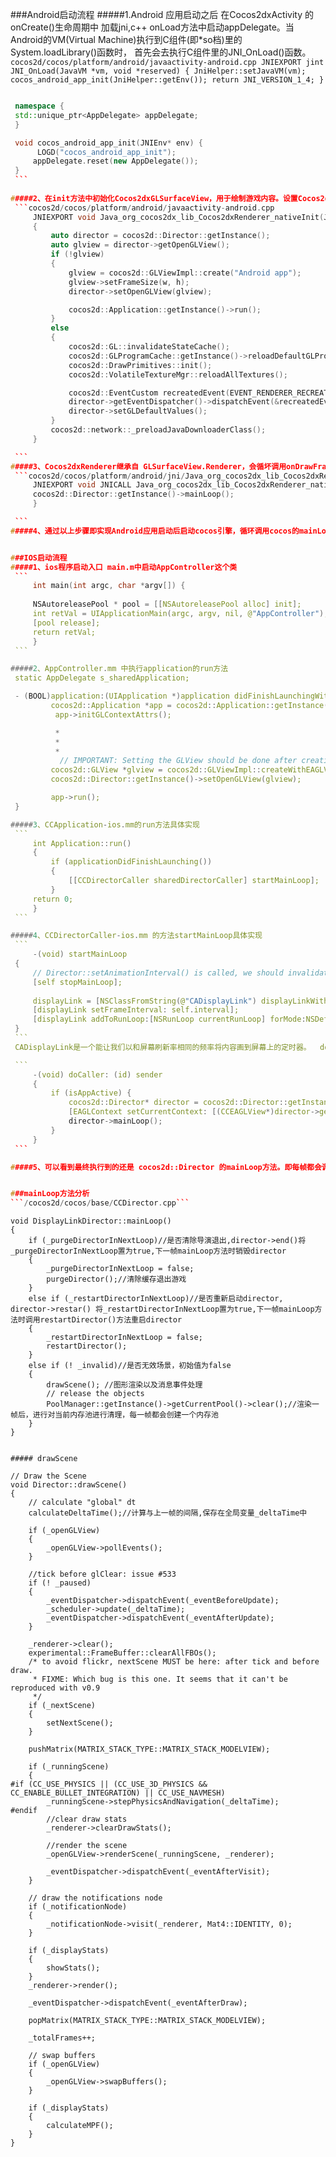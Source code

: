 ###Android启动流程
#####1.Android 应用启动之后 在Cocos2dxActivity 的onCreate()生命周期中 加载jni,c++ onLoad方法中启动appDelegate。当Android的VM(Virtual Machine)执行到C组件(即*so档)里的System.loadLibrary()函数时，
首先会去执行C组件里的JNI_OnLoad()函数。
	```cocos2d/cocos/platform/android/javaactivity-android.cpp
	 JNIEXPORT jint JNI_OnLoad(JavaVM *vm, void *reserved)
	{
    JniHelper::setJavaVM(vm);
    cocos_android_app_init(JniHelper::getEnv());
    return JNI_VERSION_1_4;
	}```
   ``` app/jni/hellocpp/main.cpp

   	namespace {
	std::unique_ptr<AppDelegate> appDelegate;
	}

	void cocos_android_app_init(JNIEnv* env) {
   		 LOGD("cocos_android_app_init");
    	appDelegate.reset(new AppDelegate());
	}
	```   
       
#####2、在init方法中初始化Cocos2dxGLSurfaceView，用于绘制游戏内容。设置Cocos2dxRenderer,Cocos2dxRenderer继承自 GLSurfaceView.Renderer，在onSurfaceCreated 方法中会调用nativeInit  
	```cocos2d/cocos/platform/android/javaactivity-android.cpp 
		JNIEXPORT void Java_org_cocos2dx_lib_Cocos2dxRenderer_nativeInit(JNIEnv*  env, jobject thiz, jint w, jint h)
		{
   			auto director = cocos2d::Director::getInstance();
    		auto glview = director->getOpenGLView();
		    if (!glview)
		    {
		        glview = cocos2d::GLViewImpl::create("Android app");
		        glview->setFrameSize(w, h);
		        director->setOpenGLView(glview);

		        cocos2d::Application::getInstance()->run();
		    }
		    else
		    {
		        cocos2d::GL::invalidateStateCache();
		        cocos2d::GLProgramCache::getInstance()->reloadDefaultGLPrograms();
		        cocos2d::DrawPrimitives::init();
		        cocos2d::VolatileTextureMgr::reloadAllTextures();

		        cocos2d::EventCustom recreatedEvent(EVENT_RENDERER_RECREATED);
		        director->getEventDispatcher()->dispatchEvent(&recreatedEvent);
		        director->setGLDefaultValues();
		    }
		    cocos2d::network::_preloadJavaDownloaderClass();
		}      

	``` 
#####3、Cocos2dxRenderer继承自 GLSurfaceView.Renderer，会循坏调用onDrawFrame方法，在onDrawFrame方法中调用Native方法nativeRender();c++中具体实现
	```cocos2d/cocos/platform/android/jni/Java_org_cocos2dx_lib_Cocos2dxRenderer_nativeRender.cpp 
		JNIEXPORT void JNICALL Java_org_cocos2dx_lib_Cocos2dxRenderer_nativeRender(JNIEnv* env) {
        cocos2d::Director::getInstance()->mainLoop();
    	}

	```      
#####4、通过以上步骤即实现Android应用启动后启动cocos引擎，循环调用cocos的mainLoop方法，处理游戏逻辑，绘制界面


###IOS启动流程
#####1、ios程序启动入口 main.m中启动AppController这个类
	```
		int main(int argc, char *argv[]) {
    
    	NSAutoreleasePool * pool = [[NSAutoreleasePool alloc] init];
    	int retVal = UIApplicationMain(argc, argv, nil, @"AppController");
    	[pool release];
    	return retVal;
		}
	```     

#####2、AppController.mm 中执行application的run方法
	static AppDelegate s_sharedApplication;

	- (BOOL)application:(UIApplication *)application didFinishLaunchingWithOptions:(NSDictionary *)launchOptions {
		    cocos2d::Application *app = cocos2d::Application::getInstance();
   			 app->initGLContextAttrs();

   			 *
   			 *
   			 *
   			  // IMPORTANT: Setting the GLView should be done after creating the RootViewController
    		cocos2d::GLView *glview = cocos2d::GLViewImpl::createWithEAGLView(eaglView);
    		cocos2d::Director::getInstance()->setOpenGLView(glview);

    		app->run();
	}

#####3、CCApplication-ios.mm的run方法具体实现
	```
		int Application::run()
		{
    		if (applicationDidFinishLaunching())
    		{
        		[[CCDirectorCaller sharedDirectorCaller] startMainLoop];
    		}
    	return 0;
		}
	```

#####4、CCDirectorCaller-ios.mm 的方法startMainLoop具体实现
	```    
		-(void) startMainLoop
	{
        // Director::setAnimationInterval() is called, we should invalidate it first
    	[self stopMainLoop];
    
    	displayLink = [NSClassFromString(@"CADisplayLink") displayLinkWithTarget:self selector:@selector(doCaller:)];
    	[displayLink setFrameInterval: self.interval];
    	[displayLink addToRunLoop:[NSRunLoop currentRunLoop] forMode:NSDefaultRunLoopMode];
	}
	```     
	CADisplayLink是一个能让我们以和屏幕刷新率相同的频率将内容画到屏幕上的定时器。  doCaller是定时器的回调函数

	```     
		-(void) doCaller: (id) sender
		{
    		if (isAppActive) {
        		cocos2d::Director* director = cocos2d::Director::getInstance();
        		[EAGLContext setCurrentContext: [(CCEAGLView*)director->getOpenGLView()->getEAGLView() context]];
        		director->mainLoop();
    		}
		}
	``` 

#####5、可以看到最终执行到的还是 cocos2d::Director 的mainLoop方法。即每帧都会调用mainLoop方法，循环调用。


###mainLoop方法分析
```/cocos2d/cocos/base/CCDirector.cpp```     

```
	void DisplayLinkDirector::mainLoop()
	{
	    if (_purgeDirectorInNextLoop)//是否清除导演退出,director->end()将_purgeDirectorInNextLoop置为true,下一帧mainLoop方法时销毁director
	    {
	        _purgeDirectorInNextLoop = false;
	        purgeDirector();//清除缓存退出游戏
	    }
	    else if (_restartDirectorInNextLoop)//是否重新启动director, director->restar() 将_restartDirectorInNextLoop置为true,下一帧mainLoop方法时调用restartDirector()方法重启director
	    {
	        _restartDirectorInNextLoop = false;
	        restartDirector();
	    }
	    else if (! _invalid)//是否无效场景，初始值为false
	    {
	        drawScene(); //图形渲染以及消息事件处理
	        // release the objects
	        PoolManager::getInstance()->getCurrentPool()->clear();//渲染一帧后，进行对当前内存池进行清理，每一帧都会创建一个内存池
	    }
	}
```      

##### drawScene     
```
	// Draw the Scene
	void Director::drawScene()
	{
	    // calculate "global" dt
	    calculateDeltaTime();//计算与上一帧的间隔,保存在全局变量_deltaTime中
	    
	    if (_openGLView)
	    {
	        _openGLView->pollEvents();
	    }

	    //tick before glClear: issue #533
	    if (! _paused)
	    {
	        _eventDispatcher->dispatchEvent(_eventBeforeUpdate);
	        _scheduler->update(_deltaTime);
	        _eventDispatcher->dispatchEvent(_eventAfterUpdate);
	    }

	    _renderer->clear();
	    experimental::FrameBuffer::clearAllFBOs();
	    /* to avoid flickr, nextScene MUST be here: after tick and before draw.
	     * FIXME: Which bug is this one. It seems that it can't be reproduced with v0.9
	     */
	    if (_nextScene)
	    {
	        setNextScene();
	    }

	    pushMatrix(MATRIX_STACK_TYPE::MATRIX_STACK_MODELVIEW);
	    
	    if (_runningScene)
	    {
	#if (CC_USE_PHYSICS || (CC_USE_3D_PHYSICS && CC_ENABLE_BULLET_INTEGRATION) || CC_USE_NAVMESH)
	        _runningScene->stepPhysicsAndNavigation(_deltaTime);
	#endif
	        //clear draw stats
	        _renderer->clearDrawStats();
	        
	        //render the scene
	        _openGLView->renderScene(_runningScene, _renderer);
	        
	        _eventDispatcher->dispatchEvent(_eventAfterVisit);
	    }

	    // draw the notifications node
	    if (_notificationNode)
	    {
	        _notificationNode->visit(_renderer, Mat4::IDENTITY, 0);
	    }

	    if (_displayStats)
	    {
	        showStats();
	    }
	    _renderer->render();

	    _eventDispatcher->dispatchEvent(_eventAfterDraw);

	    popMatrix(MATRIX_STACK_TYPE::MATRIX_STACK_MODELVIEW);

	    _totalFrames++;

	    // swap buffers
	    if (_openGLView)
	    {
	        _openGLView->swapBuffers();
	    }

	    if (_displayStats)
	    {
	        calculateMPF();
	    }
	}
```     




























